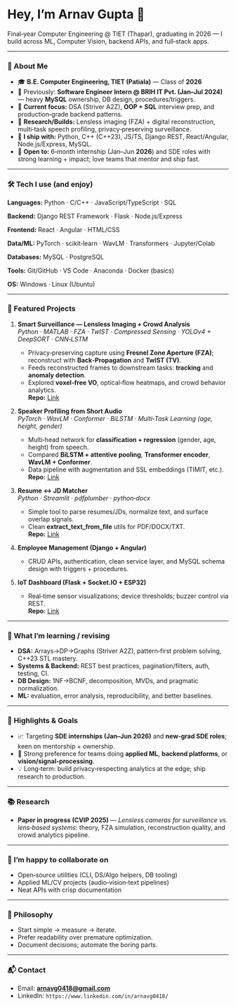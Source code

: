 # Hey, I’m Arnav Gupta 👋
Final‑year Computer Engineering @ TIET (Thapar), graduating in 2026 — I build across ML, Computer Vision, backend APIs, and full‑stack apps.

---

### 🚀 About Me
- 🎓 **B.E. Computer Engineering, TIET (Patiala)** — Class of **2026**
- 💼 Previously: **Software Engineer Intern @ BRIH IT Pvt. (Jan–Jul 2024)** — heavy **MySQL** ownership, DB design, procedures/triggers.
- 🔭 **Current focus:** DSA (Striver A2Z), **OOP + SQL** interview prep, and production‑grade backend patterns.
- 🧪 **Research/Builds:** Lensless imaging (FZA) + digital reconstruction, multi‑task speech profiling, privacy‑preserving surveillance.
- 🧰 **I ship with:** Python, C++ (C++23), JS/TS, Django REST, React/Angular, Node.js/Express, MySQL.
- 🧭 **Open to:** 6‑month internship (Jan–Jun **2026**) and SDE roles with strong learning + impact; love teams that mentor and ship fast.

---

### 🛠️ Tech I use (and enjoy)
**Languages:** Python · C/C++ · JavaScript/TypeScript · SQL

**Backend:** Django REST Framework · Flask · Node.js/Express

**Frontend:** React · Angular · HTML/CSS

**Data/ML:** PyTorch · scikit‑learn · WavLM · Transformers · Jupyter/Colab

**Databases:** MySQL · PostgreSQL

**Tools:** Git/GitHub · VS Code · Anaconda · Docker (basics)

**OS:** Windows · Linux (Ubuntu)

---

### 📌 Featured Projects

1. **Smart Surveillance — Lensless Imaging + Crowd Analysis**  
   *Python · MATLAB · FZA · TwIST · Compressed Sensing · YOLOv4 + DeepSORT · CNN‑LSTM*  
   - Privacy‑preserving capture using **Fresnel Zone Aperture (FZA)**; reconstruct with **Back‑Propagation** and **TwIST (TV)**.  
   - Feeds reconstructed frames to downstream tasks: **tracking** and **anomaly detection**.  
   - Explored **voxel‑free VO**, optical‑flow heatmaps, and crowd behavior analytics.  
   **Repo:** [Link](https://github.com/arnav0418/lensless_crowd_analysis)

2. **Speaker Profiling from Short Audio**  
   *PyTorch · WavLM · Conformer · BiLSTM · Multi‑Task Learning (age, height, gender)*  
   - Multi‑head network for **classification + regression** (gender, age, height) from speech.  
   - Compared **BiLSTM + attentive pooling**, **Transformer encoder**, **WavLM + Conformer**.  
   - Data pipeline with augmentation and SSL embeddings (TIMIT, etc.).  
   **Repo:** [Link](https://github.com/Hirdyansh9/sps_speakerProfiling)

3. **Resume ↔ JD Matcher**  
   *Python · Streamlit · pdfplumber · python‑docx*  
   - Simple tool to parse resumes/JDs, normalize text, and surface overlap signals.  
   - Clean **extract_text_from_file** utils for PDF/DOCX/TXT.  
   **Repo:** [Link](https://github.com/arnav0418/resume-jd-matcher)

4. **Employee Management (Django + Angular)**  
   - CRUD APIs, authentication, clean service layer, and MySQL schema design with triggers + procedures.  

5. **IoT Dashboard (Flask + Socket.IO + ESP32)**  
   - Real‑time sensor visualizations; device thresholds; buzzer control via REST.  
   **Repo:** [Link](https://github.com/arnav0418/flask-iot-dashboard)

---

### 🧠 What I’m learning / revising
- **DSA:** Arrays→DP→Graphs (Striver A2Z), pattern‑first problem solving, C++23 STL mastery.
- **Systems & Backend:** REST best practices, pagination/filters, auth, testing, CI.
- **DB Design:** 1NF→BCNF, decomposition, MVDs, and pragmatic normalization.
- **ML:** evaluation, error analysis, reproducibility, and better baselines.

---

### 🏁 Highlights & Goals
- 📈 Targeting **SDE internships (Jan–Jun 2026)** and **new‑grad SDE roles**; keen on mentorship + ownership.
- 🎯 Strong preference for teams doing **applied ML**, **backend platforms**, or **vision/signal‑processing**.
- 💡 Long‑term: build privacy‑respecting analytics at the edge; ship research to production.

---

### 📚 Research
- **Paper in progress (CVIP 2025)** — *Lensless cameras for surveillance vs. lens‑based systems*: theory, FZA simulation, reconstruction quality, and crowd analytics pipeline.

---

### 🤝 I’m happy to collaborate on
- Open‑source utilities (CLI, DS/Algo helpers, DB tooling)
- Applied ML/CV projects (audio‑vision‑text pipelines)
- Neat APIs with crisp documentation

---

### 🧭 Philosophy
- Start simple → measure → iterate.
- Prefer readability over premature optimization.
- Document decisions; automate the boring parts.

---

### 📬 Contact
- Email: **[arnavg0418@gmail.com](mailto:arnavg0418@gmail.com)**
- LinkedIn: `https://www.linkedin.com/in/arnavg0418/`

